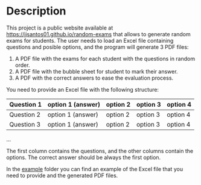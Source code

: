# Description

This project is a public website available at <https://jjsantos01.github.io/random-exams> that allows to generate random exams for students. The user needs
to load an Excel file containing questions and posible options, and the program will generate 3 PDF files:

1. A PDF file with the exams for each student with the questions in random order.
2. A PDF file with the bubble sheet for student to mark their answer.
3. A PDF with the correct answers to ease the evaluation process.

You need to provide an Excel file with the following structure:

| Question 1 | option 1 (answer) | option 2 | option 3 | option 4 |
|------------|------------------|----------|----------|----------|
| Question 2 | option 1 (answer) | option 2 | option 3 | option 4 |
| Question 3 | option 1 (answer) | option 2 | option 3 | option 4 |
...

The first column contains the questions, and the other columns contain the options. The correct answer should be always the first option.

In the [example](/example/) folder you can find an example of the Excel file that you need to provide and the generated PDF files.
